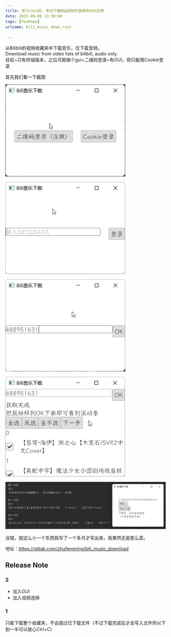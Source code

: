 ```yaml
---
title: 学习rust后，写出下载B站视频的音频的GUI应用
date: 2021-09-08 13:30:00
tags: [YouKnow]
urlname: bili_music_down_rust

---
```


从Bilibili的视频收藏夹中下载音乐，仅下载音频。  
Download music from video lists of bilibili, audio only.  
目前~只有终端版本，之后可能搞个gui+二维码登录~有GUI，但只能用Cookie登录  

首先我们看一下截图 

![截图1](bili_music_down_rust/086be60c.png)

![截图2](bili_music_down_rust/127a029f.png)

![截图3](bili_music_down_rust/3405b239.png)

![截图4](bili_music_down_rust/f46f3ef8.png)

![截图5](bili_music_down_rust/20cdf1e1.png)

没错，就这么小一个东西我写了一个多月才写出来，我果然还是那么菜。  

地址：<https://gitlab.com/zhufengning/bili_music_download>

## Release Note  

### 2   

+ 加入GUI  
+ 加入视频选择  

### 1  

只能下载整个收藏夹，不会跳过已下载文件（不过下载完成后才会写入文件所以下到一半可以放心Ctrl+C）